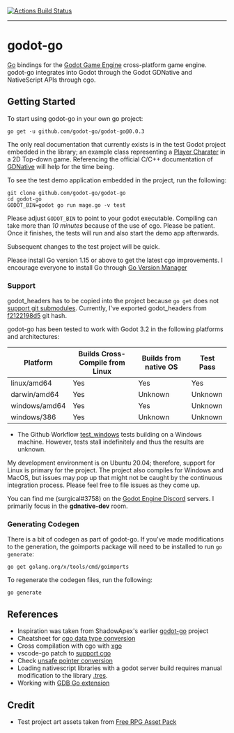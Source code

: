 [![Actions Build Status](https://github.com/godot-go/godot-go/workflows/godot-go%20CI/badge.svg)](https://github.com/godot-go/godot-go/actions?query=workflow%3Agodot-go+branch%3Amaster)

---

# godot-go

[Go](https://golang.org/) bindings for the [Godot Game Engine](https://github.com/godotengine/godot) cross-platform game engine. godot-go integrates into Godot through the Godot GDNative and NativeScript APIs through cgo.


## Getting Started

To start using godot-go in your own go project:

    go get -u github.com/godot-go/godot-go@0.0.3

The only real documentation that currently exists is in the test Godot project embedded in the library; an example class representing a [Player Charater](test/pkg/gdnativetest/object_player_character.go) in a 2D Top-down game. Referencing the official C/C++ documentation of [GDNative](https://docs.godotengine.org/en/stable/tutorials/plugins/gdnative/gdnative-cpp-example.html) will help for the time being.

To see the test demo application embedded in the project, run the following:

    git clone github.com/godot-go/godot-go
    cd godot-go
    GODOT_BIN=godot go run mage.go -v test

Please adjust `GODOT_BIN` to point to your godot executable. Compiling can take more than *10 minutes* because of the use of cgo. Please be patient. Once it finishes, the tests will run and also start the demo app afterwards.

Subsequent changes to the test project will be quick.

Please install Go version 1.15 or above to get the latest cgo improvements. I encourage everyone to install Go through [Go Version Manager](https://github.com/moovweb/gvm)


### Support

godot_headers has to be copied into the project because `go get` does not [support git submodules](https://github.com/golang/go/issues/24094#issuecomment-377559768). Currently, I've exported godot_headers from [f2122198d5](https://github.com/godotengine/godot_headers/tree/f2122198d51f230d903f9585527248f6cf411494) git hash.

godot-go has been tested to work with Godot 3.2 in the following platforms and architectures:

| Platform      | Builds Cross-Compile from Linux | Builds from native OS | Test Pass |
| ------------- | ------------------------------- | --------------------- | --------- |
| linux/amd64   | Yes                             | Yes                   | Yes       |
| darwin/amd64  | Yes                             | Unknown               | Unknown   |
| windows/amd64 | Yes                             | Yes                   | Unknown   |
| windows/386   | Yes                             | Unknown               | Unknown   |

* The Github Workflow [test_windows](.github/workflows/test_windows.yaml) tests building on a Windows machine. However, tests stall indefinitely and thus the results are unknown.

My development environment is on Ubuntu 20.04; therefore, support for Linux is primary for the project. The project also compiles for Windows and MacOS, but issues may pop up that might not be caught by the continuous integration process. Please feel free to file issues as they come up.

You can find me (surgical#3758) on the [Godot Engine Discord](https://discord.gg/qZHMsDg) servers. I primarily focus in the **gdnative-dev** room.

### Generating Codegen

There is a bit of codegen as part of godot-go. If you've made modifications to the generation, the goimports package will need to be installed to run `go generate`:

    go get golang.org/x/tools/cmd/goimports

To regenerate the codegen files, run the following:

    go generate


## References

* Inspiration was taken from ShadowApex's earlier [godot-go](https://github.com/ShadowApex/godot-go) project
* Cheatsheet for [cgo data type conversion](https://gist.github.com/zchee/b9c99695463d8902cd33)
* Cross compilation with cgo with [xgo](https://github.com/karalabe/xgo)
* vscode-go patch to [support cgo](https://github.com/golang/go/issues/35721#issuecomment-568543991)
* Check [unsafe pointer conversion](https://blog.gopheracademy.com/advent-2019/safe-use-of-unsafe-pointer/)
* Loading nativescript libraries with a godot server build requires manual modification to the library [.tres](https://godotengine.org/qa/63890/how-to-open-gdnative-projects-with-headless-server-godot).
* Working with [GDB Go extension](https://nanxiao.me/en/the-tips-of-using-gdb-to-debug-golang-program/)


## Credit

* Test project art assets taken from [Free RPG Asset Pack](https://biloumaster.itch.io/free-rpg-asset)
